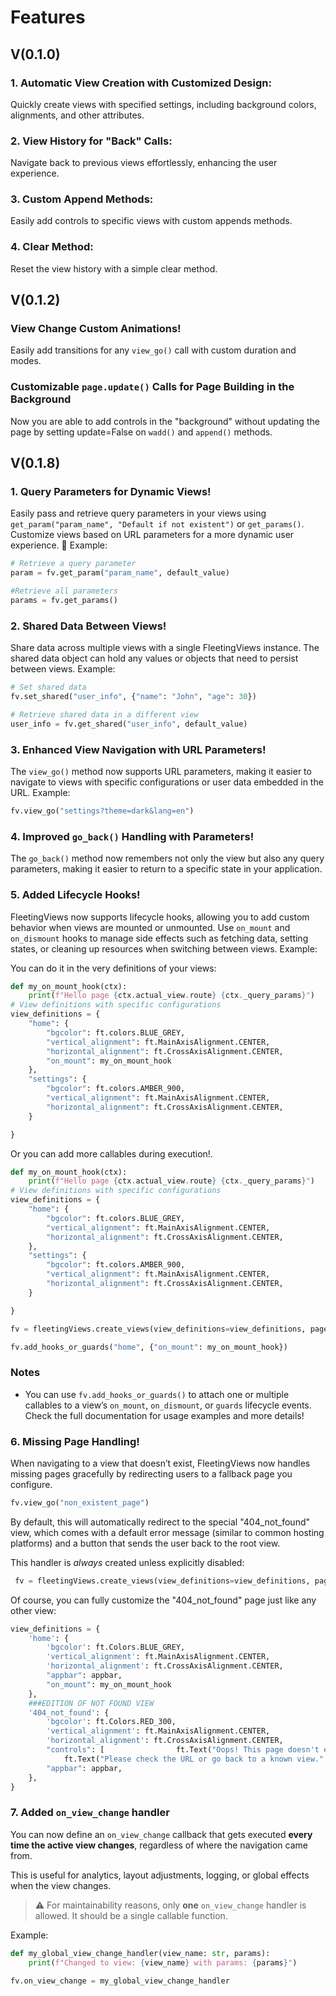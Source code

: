 # Features 

## V(0.1.0)

### 1. Automatic View Creation with Customized Design: 
Quickly create views with specified settings, including background colors, alignments, and other attributes.

### 2. View History for "Back" Calls: 
Navigate back to previous views effortlessly, enhancing the user experience.

### 3. Custom Append Methods: 
Easily add controls to specific views with custom appends methods.

### 4. Clear Method: 
Reset the view history with a simple clear method.

## V(0.1.2)

### View Change Custom Animations!
Easily add transitions for any `view_go()` call with custom duration and modes.

### Customizable `page.update()` Calls for Page Building in the Background
Now you are able to add controls in the "background" without updating the page by setting update=False on `wadd()` and `append()` methods.

## V(0.1.8)

### 1. Query Parameters for Dynamic Views!
Easily pass and retrieve query parameters in your views using `get_param("param_name", "Default if not existent")` or `get_params()`. Customize views based on URL parameters for a more dynamic user experience. 🧩
Example:
```python
# Retrieve a query parameter
param = fv.get_param("param_name", default_value)

#Retrieve all parameters
params = fv.get_params()
```

### 2. Shared Data Between Views!
Share data across multiple views with a single FleetingViews instance. The shared data object can hold any values or objects that need to persist between views. Example:
```python
# Set shared data
fv.set_shared("user_info", {"name": "John", "age": 30})

# Retrieve shared data in a different view
user_info = fv.get_shared("user_info", default_value)

```

### 3. Enhanced View Navigation with URL Parameters!
The `view_go()` method now supports URL parameters, making it easier to navigate to views with specific configurations or user data embedded in the URL. Example:
```python
fv.view_go("settings?theme=dark&lang=en")
```

### 4. Improved `go_back()` Handling with Parameters!
The `go_back()` method now remembers not only the view but also any query parameters, making it easier to return to a specific state in your application.


### 5. Added Lifecycle Hooks!
FleetingViews now supports lifecycle hooks, allowing you to add custom behavior when views are mounted or unmounted. Use `on_mount` and `on_dismount` hooks to manage side effects such as fetching data, setting states, or cleaning up resources when switching between views. Example:

You can do it in the very definitions of your views:
```python
def my_on_mount_hook(ctx):
    print(f"Hello page {ctx.actual_view.route} {ctx._query_params}")
# View definitions with specific configurations
view_definitions = {
    "home": {
        "bgcolor": ft.colors.BLUE_GREY,
        "vertical_alignment": ft.MainAxisAlignment.CENTER,
        "horizontal_alignment": ft.CrossAxisAlignment.CENTER,
        "on_mount": my_on_mount_hook
    },
    "settings": {
        "bgcolor": ft.colors.AMBER_900,
        "vertical_alignment": ft.MainAxisAlignment.CENTER,
        "horizontal_alignment": ft.CrossAxisAlignment.CENTER,
    }

}
```
Or you can add more callables during execution!.
```python
def my_on_mount_hook(ctx):
    print(f"Hello page {ctx.actual_view.route} {ctx._query_params}")
# View definitions with specific configurations
view_definitions = {
    "home": {
        "bgcolor": ft.colors.BLUE_GREY,
        "vertical_alignment": ft.MainAxisAlignment.CENTER,
        "horizontal_alignment": ft.CrossAxisAlignment.CENTER,
    },
    "settings": {
        "bgcolor": ft.colors.AMBER_900,
        "vertical_alignment": ft.MainAxisAlignment.CENTER,
        "horizontal_alignment": ft.CrossAxisAlignment.CENTER,
    }

}

fv = fleetingViews.create_views(view_definitions=view_definitions, page=page)

fv.add_hooks_or_guards("home", {"on_mount": my_on_mount_hook})
```
### Notes
* You can use `fv.add_hooks_or_guards()` to attach one or multiple callables to a view’s `on_mount`, `on_dismount`, or `guards` lifecycle events.  
Check the full documentation for usage examples and more details!


### 6. Missing Page Handling!
When navigating to a view that doesn’t exist, FleetingViews now handles missing pages gracefully by redirecting users to a fallback page you configure.
```python
fv.view_go("non_existent_page")
```

By default, this will automatically redirect to the special "404_not_found" view, which comes with a default error message (similar to common hosting platforms) and a button that sends the user back to the root view.

This handler is *always* created unless explicitly disabled:
```python
 fv = fleetingViews.create_views(view_definitions=view_definitions, page=page, fallback_404=False)
```

Of course, you can fully customize the "404_not_found" page just like any other view:
```python
view_definitions = {
    'home': {
        'bgcolor': ft.Colors.BLUE_GREY,
        'vertical_alignment': ft.MainAxisAlignment.CENTER,
        'horizontal_alignment': ft.CrossAxisAlignment.CENTER,
        "appbar": appbar,
        "on_mount": my_on_mount_hook
    },
    ###EDITION OF NOT FOUND VIEW
    '404_not_found': {
        'bgcolor': ft.Colors.RED_300,
        'vertical_alignment': ft.MainAxisAlignment.CENTER,
        'horizontal_alignment': ft.CrossAxisAlignment.CENTER,
        "controls": [                ft.Text("Oops! This page doesn't exist (404)", size=30, weight="bold", color=ft.Colors.BLACK),
            ft.Text("Please check the URL or go back to a known view.",color=ft.Colors.BLACK)],
        "appbar": appbar,
    },
}
```

### 7. Added `on_view_change` handler
You can now define an `on_view_change` callback that gets executed **every time the active view changes**, regardless of where the navigation came from.

This is useful for analytics, layout adjustments, logging, or global effects when the view changes.

> ⚠️ For maintainability reasons, only **one** `on_view_change` handler is allowed. It should be a single callable function.

Example:

```python
def my_global_view_change_handler(view_name: str, params):
    print(f"Changed to view: {view_name} with params: {params}")

fv.on_view_change = my_global_view_change_handler
```